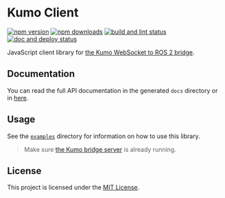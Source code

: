 # Kumo Client

[![npm version](https://badge.fury.io/js/kumo-client.svg)](http://badge.fury.io/js/kumo-client)
[![npm downloads](https://img.shields.io/npm/dm/kumo-client.svg)](https://www.npmjs.com/package/kumo-client)
[![build and lint status](https://github.com/ichiro-its/kumo-client/actions/workflows/build-and-lint.yml/badge.svg)](https://github.com/ichiro-its/kumo-client/actions)
[![doc and deploy status](https://github.com/ichiro-its/kumo-client/actions/workflows/doc-and-deploy.yml/badge.svg)](https://github.com/ichiro-its/kumo-client/actions)

JavaScript client library for [the Kumo WebSocket to ROS 2 bridge](https://github.com/ichiro-its/kumo).

## Documentation

You can read the full API documentation in the generated `docs` directory or in [here](https://ichiro-its.github.io/kumo-client/).

## Usage

See the [`examples`](./examples) directory for information on how to use this library.
> Make sure [the Kumo bridge server](https://github.com/ichiro-its/kumo) is already running.

## License

This project is licensed under the [MIT License](./LICENSE).
